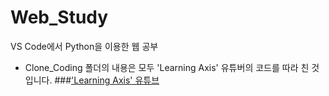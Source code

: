 # Web_Study
VS Code에서 Python을 이용한 웹 공부
+ Clone_Coding 폴더의 내용은 모두 'Learning Axis' 유튜버의 코드를 따라 친 것입니다.
###['Learning Axis' 유튜브](https://www.youtube.com/@learning-axis)
